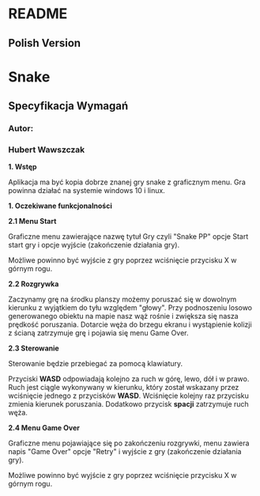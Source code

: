 # README #

## **Polish Version**

# **Snake**

## **Specyfikacja Wymagań**

### **Autor:**

### Hubert Wawszczak

**1. Wstęp**

Aplikacja ma być kopia dobrze znanej gry snake z graficznym menu. Gra powinna działać na systemie windows 10 i linux.

**1. Oczekiwane funkcjonalności**

**2.1 Menu Start**

Graficzne menu zawierające nazwę tytuł Gry czyli &quot;Snake PP&quot; opcje Start start gry i opcje wyjście (zakończenie działania gry).

Możliwe powinno być wyjście z gry poprzez wciśnięcie przycisku X w górnym rogu.

**2.2 Rozgrywka**

Zaczynamy grę na środku planszy możemy poruszać się w dowolnym kierunku z wyjątkiem do tyłu względem &quot;głowy&quot;. Przy podnoszeniu losowo generowanego obiektu na mapie nasz wąż rośnie i zwiększa się nasza prędkość poruszania. Dotarcie węża do brzegu ekranu i wystąpienie kolizji z ścianą zatrzymuje grę i pojawia się menu Game Over.

**2.3 Sterowanie**

Sterowanie będzie przebiegać za pomocą klawiatury.

Przyciski **WASD** odpowiadają kolejno za ruch w górę, lewo, dół i w prawo. Ruch jest ciągle wykonywany w kierunku, który został wskazany przez wciśnięcie jednego z przycisków **WASD**. Wciśnięcie kolejny raz przycisku zmienia kierunek poruszania. Dodatkowo przycisk **spacji** zatrzymuje ruch węża.

**2.4 Menu Game Over**

Graficzne menu pojawiające się po zakończeniu rozgrywki, menu zawiera napis &quot;Game Over&quot; opcje &quot;Retry&quot; i wyjście z gry (zakończenie działania gry).

Możliwe powinno być wyjście z gry poprzez wciśnięcie przycisku X w górnym rogu.
